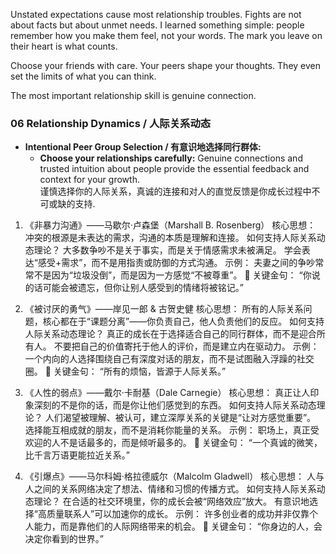 Unstated expectations cause most relationship troubles. Fights are not about facts but about unmet needs. I learned something simple: people remember how you make them feel, not your words. The mark you leave on their heart is what counts.

Choose your friends with care. Your peers shape your thoughts. They even set the limits of what you can think. 

The most important relationship skill is genuine connection. 

### 06 Relationship Dynamics / 人际关系动态  
- **Intentional Peer Group Selection / 有意识地选择同行群体:**  
  - **Choose your relationships carefully:** Genuine connections and trusted intuition about people provide the essential feedback and context for your growth.  
    谨慎选择你的人际关系，真诚的连接和对人的直觉反馈是你成长过程中不可或缺的支持.


1. 《非暴力沟通》——马歇尔·卢森堡（Marshall B. Rosenberg）
核心思想： 冲突的根源是未表达的需求，沟通的本质是理解和连接。
如何支持人际关系动态理论？
大多数争吵不是关于事实，而是关于情感需求未被满足。
学会表达“感受+需求”，而不是用指责或防御的方式沟通。
示例： 夫妻之间的争吵常常不是因为“垃圾没倒”，而是因为一方感觉“不被尊重”。
📌 关键金句： “你说的话可能会被遗忘，但你让别人感受到的情绪将被铭记。”

2. 《被讨厌的勇气》——岸见一郎 & 古贺史健
核心思想： 所有的人际关系问题，核心都在于“课题分离”——你负责自己，他人负责他们的反应。
如何支持人际关系动态理论？
真正的成长在于选择适合自己的同行群体，而不是迎合所有人。
不要把自己的价值寄托于他人的评价，而是建立内在驱动力。
示例： 一个内向的人选择围绕自己有深度对话的朋友，而不是试图融入浮躁的社交圈。
📌 关键金句： “所有的烦恼，皆源于人际关系。”

3. 《人性的弱点》——戴尔·卡耐基（Dale Carnegie）
核心思想： 真正让人印象深刻的不是你的话，而是你让他们感觉到的东西。
如何支持人际关系动态理论？
人们渴望被理解、被认可，建立深厚关系的关键是“让对方感觉重要”。
选择能互相成就的朋友，而不是消耗你能量的关系。
示例： 职场上，真正受欢迎的人不是话最多的，而是倾听最多的。
📌 关键金句： “一个真诚的微笑，比千言万语更能拉近关系。”


5. 《引爆点》——马尔科姆·格拉德威尔（Malcolm Gladwell）
核心思想： 人与人之间的关系网络决定了想法、情绪和习惯的传播方式。
如何支持人际关系动态理论？
在合适的社交环境里，你的成长会被“网络效应”放大。
有意识地选择“高质量联系人”可以加速你的成长。
示例： 许多创业者的成功并非仅靠个人能力，而是靠他们的人际网络带来的机会。
📌 关键金句： “你身边的人，会决定你看到的世界。”
